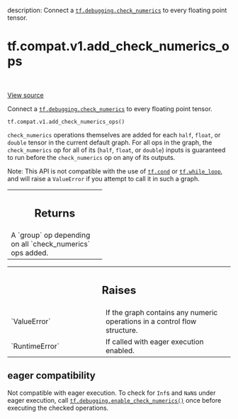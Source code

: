 description: Connect a <a href="../../../tf/debugging/check_numerics.md"><code>tf.debugging.check_numerics</code></a> to every floating point tensor.

<div itemscope itemtype="http://developers.google.com/ReferenceObject">
<meta itemprop="name" content="tf.compat.v1.add_check_numerics_ops" />
<meta itemprop="path" content="Stable" />
</div>

# tf.compat.v1.add_check_numerics_ops

<!-- Insert buttons and diff -->

<table class="tfo-notebook-buttons tfo-api nocontent" align="left">

</table>

<a target="_blank" class="external" href="/code/stable/tensorflow/python/ops/numerics.py">View source</a>



Connect a <a href="../../../tf/debugging/check_numerics.md"><code>tf.debugging.check_numerics</code></a> to every floating point tensor.

<pre class="devsite-click-to-copy prettyprint lang-py tfo-signature-link">
<code>tf.compat.v1.add_check_numerics_ops()
</code></pre>



<!-- Placeholder for "Used in" -->

`check_numerics` operations themselves are added for each `half`, `float`,
or `double` tensor in the current default graph. For all ops in the graph, the
`check_numerics` op for all of its (`half`, `float`, or `double`) inputs
is guaranteed to run before the `check_numerics` op on any of its outputs.

Note: This API is not compatible with the use of <a href="../../../tf/cond.md"><code>tf.cond</code></a> or
<a href="../../../tf/while_loop.md"><code>tf.while_loop</code></a>, and will raise a `ValueError` if you attempt to call it
in such a graph.

<!-- Tabular view -->
 <table class="responsive fixed orange">
<colgroup><col width="214px"><col></colgroup>
<tr><th colspan="2"><h2 class="add-link">Returns</h2></th></tr>
<tr class="alt">
<td colspan="2">
A `group` op depending on all `check_numerics` ops added.
</td>
</tr>

</table>



<!-- Tabular view -->
 <table class="responsive fixed orange">
<colgroup><col width="214px"><col></colgroup>
<tr><th colspan="2"><h2 class="add-link">Raises</h2></th></tr>

<tr>
<td>
`ValueError`
</td>
<td>
If the graph contains any numeric operations in a control flow
structure.
</td>
</tr><tr>
<td>
`RuntimeError`
</td>
<td>
If called with eager execution enabled.
</td>
</tr>
</table>




 <section><devsite-expandable expanded>
 <h2 class="showalways">eager compatibility</h2>

Not compatible with eager execution. To check for `Inf`s and `NaN`s under
eager execution, call <a href="../../../tf/debugging/enable_check_numerics.md"><code>tf.debugging.enable_check_numerics()</code></a> once before
executing the checked operations.


 </devsite-expandable></section>

